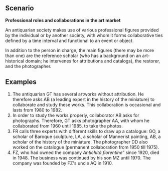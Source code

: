 ## Scenario

**Professional roles and collaborations in the art market**

An antiquarian society makes use of various professional figures provided by the individual or by another society, with whom it forms collaborative ties defined by a time interval and functional to an event or object.

In addition to the person in charge, the main figures (there may be more than one) are the reference scholar (who has a background on an art-historical domain; he intervenes for attributions and catalogs), the restorer, and the photographer.  

## Examples

1) The antiquarian GT has several artworks without attribution. He therefore asks AB (a leading expert in the history of the miniature) to collaborate and study these works. This collaboration is occasional and lasts from 1980 to 1982.
2) In order to study the works properly, collaborator AB asks for photographs. Therefore, GT asks photographer AA, with whom he collaborated from 1960 until 1985, to take the photos. 
3) FR calls three experts with different skills to draw up a catalogue: GO, a scholar of Baroque sculpture, LA, a scholar of Mannerist painting, AB, a scholar of the history of the miniature. The photographer DD also worked on the catalogue (permanent collaboration from 1950 till 1975).
4) FZ, who had owned the company <i>Antichità fiorentine” </i> since 1920, died in 1948. The business was continued by his son MZ until 1970. The company was founded by FZ's uncle AQ in 1910.
